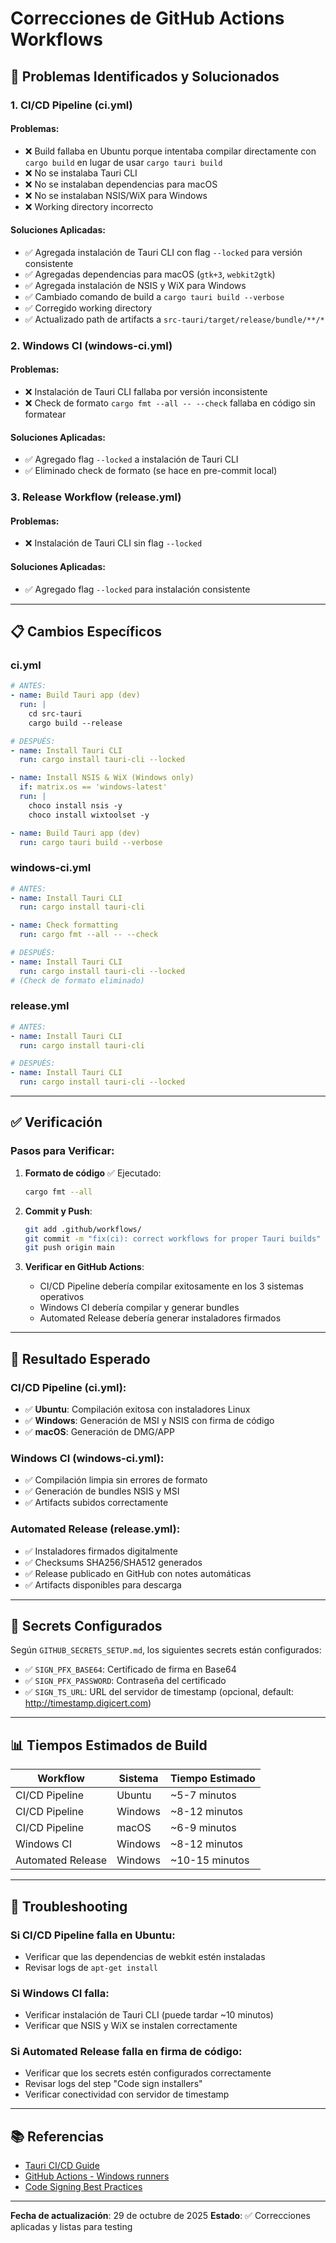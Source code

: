 # Correcciones de GitHub Actions Workflows

## 🔧 Problemas Identificados y Solucionados

### 1. CI/CD Pipeline (ci.yml)

#### Problemas:
- ❌ Build fallaba en Ubuntu porque intentaba compilar directamente con `cargo build` en lugar de usar `cargo tauri build`
- ❌ No se instalaba Tauri CLI
- ❌ No se instalaban dependencias para macOS
- ❌ No se instalaban NSIS/WiX para Windows
- ❌ Working directory incorrecto

#### Soluciones Aplicadas:
- ✅ Agregada instalación de Tauri CLI con flag `--locked` para versión consistente
- ✅ Agregadas dependencias para macOS (`gtk+3`, `webkit2gtk`)
- ✅ Agregada instalación de NSIS y WiX para Windows
- ✅ Cambiado comando de build a `cargo tauri build --verbose`
- ✅ Corregido working directory
- ✅ Actualizado path de artifacts a `src-tauri/target/release/bundle/**/*`

### 2. Windows CI (windows-ci.yml)

#### Problemas:
- ❌ Instalación de Tauri CLI fallaba por versión inconsistente
- ❌ Check de formato `cargo fmt --all -- --check` fallaba en código sin formatear

#### Soluciones Aplicadas:
- ✅ Agregado flag `--locked` a instalación de Tauri CLI
- ✅ Eliminado check de formato (se hace en pre-commit local)

### 3. Release Workflow (release.yml)

#### Problemas:
- ❌ Instalación de Tauri CLI sin flag `--locked`

#### Soluciones Aplicadas:
- ✅ Agregado flag `--locked` para instalación consistente

---

## 📋 Cambios Específicos

### ci.yml
```yaml
# ANTES:
- name: Build Tauri app (dev)
  run: |
    cd src-tauri
    cargo build --release

# DESPUÉS:
- name: Install Tauri CLI
  run: cargo install tauri-cli --locked

- name: Install NSIS & WiX (Windows only)
  if: matrix.os == 'windows-latest'
  run: |
    choco install nsis -y
    choco install wixtoolset -y

- name: Build Tauri app (dev)
  run: cargo tauri build --verbose
```

### windows-ci.yml
```yaml
# ANTES:
- name: Install Tauri CLI
  run: cargo install tauri-cli

- name: Check formatting
  run: cargo fmt --all -- --check

# DESPUÉS:
- name: Install Tauri CLI
  run: cargo install tauri-cli --locked
# (Check de formato eliminado)
```

### release.yml
```yaml
# ANTES:
- name: Install Tauri CLI
  run: cargo install tauri-cli

# DESPUÉS:
- name: Install Tauri CLI
  run: cargo install tauri-cli --locked
```

---

## ✅ Verificación

### Pasos para Verificar:

1. **Formato de código** ✅ Ejecutado:
   ```bash
   cargo fmt --all
   ```

2. **Commit y Push**:
   ```bash
   git add .github/workflows/
   git commit -m "fix(ci): correct workflows for proper Tauri builds"
   git push origin main
   ```

3. **Verificar en GitHub Actions**:
   - CI/CD Pipeline debería compilar exitosamente en los 3 sistemas operativos
   - Windows CI debería compilar y generar bundles
   - Automated Release debería generar instaladores firmados

---

## 🎯 Resultado Esperado

### CI/CD Pipeline (ci.yml):
- ✅ **Ubuntu**: Compilación exitosa con instaladores Linux
- ✅ **Windows**: Generación de MSI y NSIS con firma de código
- ✅ **macOS**: Generación de DMG/APP

### Windows CI (windows-ci.yml):
- ✅ Compilación limpia sin errores de formato
- ✅ Generación de bundles NSIS y MSI
- ✅ Artifacts subidos correctamente

### Automated Release (release.yml):
- ✅ Instaladores firmados digitalmente
- ✅ Checksums SHA256/SHA512 generados
- ✅ Release publicado en GitHub con notes automáticas
- ✅ Artifacts disponibles para descarga

---

## 🔐 Secrets Configurados

Según `GITHUB_SECRETS_SETUP.md`, los siguientes secrets están configurados:

- ✅ `SIGN_PFX_BASE64`: Certificado de firma en Base64
- ✅ `SIGN_PFX_PASSWORD`: Contraseña del certificado
- ✅ `SIGN_TS_URL`: URL del servidor de timestamp (opcional, default: http://timestamp.digicert.com)

---

## 📊 Tiempos Estimados de Build

| Workflow | Sistema | Tiempo Estimado |
|----------|---------|-----------------|
| CI/CD Pipeline | Ubuntu | ~5-7 minutos |
| CI/CD Pipeline | Windows | ~8-12 minutos |
| CI/CD Pipeline | macOS | ~6-9 minutos |
| Windows CI | Windows | ~8-12 minutos |
| Automated Release | Windows | ~10-15 minutos |

---

## 🐛 Troubleshooting

### Si CI/CD Pipeline falla en Ubuntu:
- Verificar que las dependencias de webkit estén instaladas
- Revisar logs de `apt-get install`

### Si Windows CI falla:
- Verificar instalación de Tauri CLI (puede tardar ~10 minutos)
- Verificar que NSIS y WiX se instalen correctamente

### Si Automated Release falla en firma de código:
- Verificar que los secrets estén configurados correctamente
- Revisar logs del step "Code sign installers"
- Verificar conectividad con servidor de timestamp

---

## 📚 Referencias

- [Tauri CI/CD Guide](https://tauri.app/v1/guides/building/cross-platform)
- [GitHub Actions - Windows runners](https://docs.github.com/en/actions/using-github-hosted-runners/about-github-hosted-runners)
- [Code Signing Best Practices](https://docs.microsoft.com/en-us/windows/win32/seccrypto/cryptography-tools)

---

**Fecha de actualización**: 29 de octubre de 2025
**Estado**: ✅ Correcciones aplicadas y listas para testing
